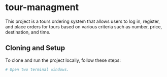 # tour-managment

This project is a tours ordering system that allows users to log in, register, and place orders for tours based on various criteria such as number, price, destination, and time.

## Cloning and Setup

To clone and run the project locally, follow these steps:

```bash
# Open two terminal windows.

